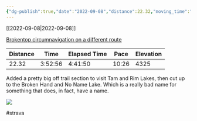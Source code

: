 ```yaml
---
{"dg-publish":true,"date":"2022-09-08","distance":22.32,"moving_time":"3:52:56","elapsed_time":"4:41:50","pace":"10:26","total_elevation_gain":4325,"url":"https://www.strava.com/activities/7777192297","permalink":"/01-personal/strava/2022-09-08-brokentop-circumnavigation-on-a-different-route/","dgPassFrontmatter":true}
---
```



[[2022-09-08\|2022-09-08]]

[Brokentop circumnavigation on a different route](https://www.strava.com/activities/7777192297)

| Distance | Time    | Elapsed Time | Pace  | Elevation |
| -------- | ------- | ------------ | ----- | --------- |
| 22.32    | 3:52:56 | 4:41:50      | 10:26 | 4325      |


Added a pretty big off trail section to visit Tam and Rim Lakes, then cut up to the Broken Hand and No Name Lake. Which is a really bad name for something that does, in fact, have a name.
    
![](https://dgtzuqphqg23d.cloudfront.net/i-8aQEmRovx2tXvV61GpBFPxd-z-fNpDgO7dHwX252M-768x576.jpg)

    

#strava
